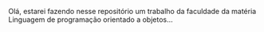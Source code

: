 Olá, estarei fazendo nesse repositório um trabalho da faculdade da matéria Linguagem de programação orientado a objetos...